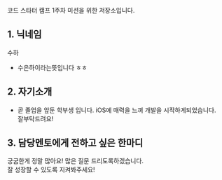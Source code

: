 코드 스타터 캠프 1주차 미션을 위한 저장소입니다.

## 1. 닉네임 
수하 
- 수은하이라는뜻입니다 ㅎㅎ   

## 2. 자기소개
- 곧 졸업을 앞둔 학부생 입니다. iOS에 매력을 느껴 개발을 시작하게되었습니다.   
잘부탁드려요!   

## 3. 담당멘토에게 전하고 싶은 한마디
궁굼한게 정말 많아요! 많은 질문 드리도록하겠습니다.   
잘 성장할 수 있도록 지켜봐주세요!   
